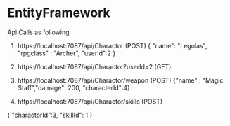 # EntityFramework

Api Calls as following

1. https://localhost:7087/api/Charactor  (POST)
{
   "name": "Legolas",
   "rpgclass" : "Archer",
   "userId":2
}

2. https://localhost:7087/api/Charactor?userId=2 (GET)

3. https://localhost:7087/api/Charactor/weapon (POST) {"name" : "Magic Staff","damage": 200, "characterId":4}

4. https://localhost:7087/api/Charactor/skills (POST)

{
    "charactorId":3,
    "skillId": 1
}

